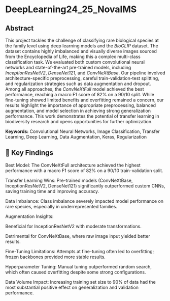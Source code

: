 # DeepLearning24_25_NovaIMS
## Abstract

This project tackles the challenge of classifying rare biological species at the family level using deep learning models and the *BioCLIP* dataset. The dataset contains highly imbalanced and visually diverse images sourced from the Encyclopedia of Life, making this a complex multi-class classification task. We evaluated both custom convolutional neural networks and state-of-the-art pre-trained models, including *InceptionResNetV2*, *DenseNet121*, and *ConvNeXtBase*. Our pipeline involved architecture-specific preprocessing, careful train-validation-test splitting, and regularization strategies such as data augmentation and dropout. Among all approaches, the *ConvNeXtFull* model achieved the best performance, reaching a macro F1 score of 82% on a 90/10 split. While fine-tuning showed limited benefits and overfitting remained a concern, our results highlight the importance of appropriate preprocessing, balanced augmentation, and model selection in achieving strong generalization performance. This work demonstrates the potential of transfer learning in biodiversity research and opens opportunities for further optimization.

**Keywords:** Convolutional Neural Networks, Image Classification, Transfer Learning, Deep Learning, Data Augmentation, Keras, Regularization

## 🚀 Key Findings
Best Model: The ConvNeXtFull architecture achieved the highest performance with a macro F1 score of 82% on a 90/10 train-validation split.

Transfer Learning Wins: Pre-trained models (ConvNeXtBase, InceptionResNetV2, DenseNet121) significantly outperformed custom CNNs, saving training time and improving accuracy.

Data Imbalance: Class imbalance severely impacted model performance on rare species, especially in underrepresented families.

Augmentation Insights:

Beneficial for InceptionResNetV2 with moderate transformations.

Detrimental for ConvNeXtBase, where raw image input yielded better results.

Fine-Tuning Limitations: Attempts at fine-tuning often led to overfitting; frozen backbones provided more stable results.

Hyperparameter Tuning: Manual tuning outperformed random search, which often caused overfitting despite some strong configurations.

Data Volume Impact: Increasing training set size to 90% of data had the most substantial positive effect on generalization and validation performance.
